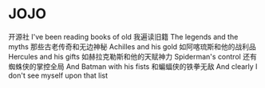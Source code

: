 # JOJO
开源社
I've been reading books of old
我遍读旧籍
The legends and the myths
那些古老传奇和无边神秘
Achilles and his gold
如阿喀琉斯和他的战利品
Hercules and his gifts
如赫拉克勒斯和他的天赋神力
Spiderman's control
还有蜘蛛侠的掌控全局
And Batman with his fists
和蝙蝠侠的铁拳无敌
And clearly I don't see myself upon that list
